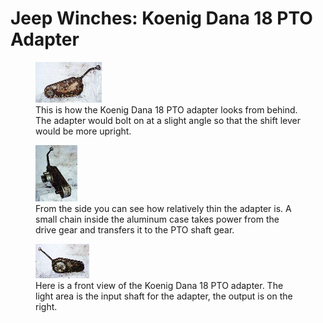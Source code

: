 # Jeep Winches: Koenig Dana 18 PTO Adapter

<figure>
<a href="/images/winch/kob.jpg"><img src="/images/winch/kob_.jpg" alt="Dana 18 Koenig PTO adapter back" /></a>
<figcaption>This is how the Koenig Dana 18 PTO adapter looks from behind. The adapter would bolt on at a slight angle so that the shift lever would be more upright.</figcaption>
</figure>

<figure>
<a href="/images/winch/kos.jpg"><img src="/images/winch/kos_.jpg" alt="Dana 18 Koenig PTO adapter side" /></a>
<figcaption>From the side you can see how relatively thin the adapter is. A small chain inside the aluminum case takes power from the drive gear and transfers it to the PTO shaft gear.</figcaption>
</figure>

<figure>
<a href="/images/winch/kof.jpg"><img src="/images/winch/kof_.jpg" alt="Dana 18 Koenig PTO adapter front" /></a>
<figcaption>Here is a front view of the Koenig Dana 18 PTO adapter. The light area is the input shaft for the adapter, the output is on the right.</figcaption>
</figure>
